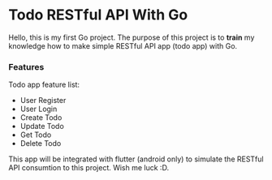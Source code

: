 # Todo RESTful API With Go

Hello, this is my first Go project. The purpose of this project is to **train** my knowledge how to make simple RESTful API app (todo app) with Go.

### Features
Todo app feature list:
- User Register
- User Login
- Create Todo
- Update Todo
- Get Todo
- Delete Todo

This app will be integrated with flutter (android only) to simulate the RESTful API consumtion to this project.
Wish me luck :D.
